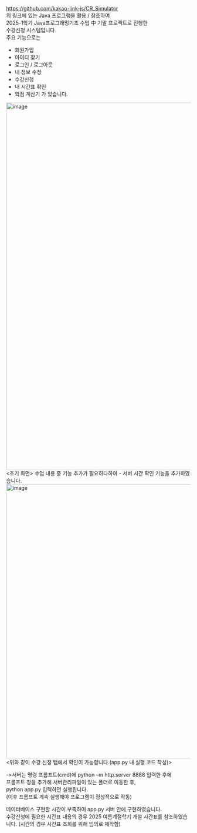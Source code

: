 https://github.com/kakao-link-js/CR_Simulator  
위 링크에 있는 Java 프로그램을 활용 / 참조하여   
2025-1학기 Java프로그래밍기초 수업 中 기말 프로젝트로 진행한  
수강신청 시스템입니다.  
주요 기능으로는 
- 회원가입
- 아이디 찾기
- 로그인 / 로그아웃
- 내 정보 수정
- 수강신청
- 내 시간표 확인
- 학점 계산기
가 있습니다. 
<img width="1431" height="999" alt="image" src="https://github.com/user-attachments/assets/3cace0ec-7f58-47f0-9928-ff906603be83" />
<초기 화면>
  수업 내용 중 기능 추가가 필요하다하여
- 서버 시간 확인 기능을 추가하였습니다.
<img width="1022" height="747" alt="image" src="https://github.com/user-attachments/assets/0605c1ca-b6c5-4050-81fe-89b1212bcab2" />
<위와 같이 수강 신청 탭에서 확인이 가능합니다.(app.py 내 실행 코드 작성)>    

->서버는 명령 프롬프트(cmd)에 python –m http.server 8888 입력한 후에  
프롬프트 창을 추가해 
서버관리파일이 있는 폴더로 이동한 후,     
python app.py 입력하면 실행됩니다.  
(이후 프롬프트 계속 실행해야 프로그램이 정상적으로 작동) 

데이터베이스 구현할 시간이 부족하여 app.py 서버 안에 구현하였습니다.  
수강신청에 필요한 시간표 내용의 경우 2025 여름계절학기 개설 시간표를 참조하였습니다. (시간의 경우 시간표 조회를 위해 임의로 제작함)

